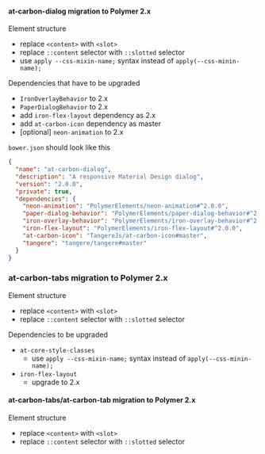 #### at-carbon-dialog migration to Polymer 2.x
Element structure
- replace `<content>` with `<slot>`
- replace `::content` selector with `::slotted` selector
- use `apply --css-mixin-name;` syntax instead of `apply(--css-minin-name);`

Dependencies that have to be upgraded
- `IronOverlayBehavior` to 2.x
- `PaperDialogBehavior` to 2.x
- add `iron-flex-layout` dependency as 2.x
- add `at-carbon-icon` dependency as master
- [optional] `neon-animation` to 2.x

`bower.json` should look like this
```json
{
  "name": "at-carbon-dialog",
  "description": "A responsive Material Design dialog",
  "version": "2.0.0",
  "private": true,
  "dependencies": {
    "neon-animation": "PolymerElements/neon-animation#^2.0.0",
    "paper-dialog-behavior": "PolymerElements/paper-dialog-behavior#^2.0.0",
    "iron-overlay-behavior": "PolymerElements/iron-overlay-behavior#^2.0.0",
    "iron-flex-layout": "PolymerElements/iron-flex-layout#^2.0.0",
    "at-carbon-icon": "TangereJs/at-carbon-icon#master",
    "tangere": "tangere/tangere#master"
  }
}
```

### at-carbon-tabs migration to Polymer 2.x
Element structure
- replace `<content>` with `<slot>`
- replace `::content` selector with `::slotted` selector

Dependencies to be upgraded
- `at-core-style-classes`
  * use `apply --css-mixin-name;` syntax instead of `apply(--css-minin-name);`
- `iron-flex-layout`
  * upgrade to 2.x

#### at-carbon-tabs/at-carbon-tab  migration to Polymer 2.x
Element structure
- replace `<content>` with `<slot>`
- replace `::content` selector with `::slotted` selector
